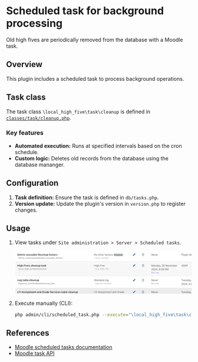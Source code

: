 # Scheduled task for background processing

Old high fives are periodically removed from the database with a Moodle task.

## Overview

This plugin includes a scheduled task to process background operations.

## Task class

The task class `\local_high_five\task\cleanup` is defined in [`classes/task/cleanup.php`](./cleanup.php).

### Key features

- **Automated execution:** Runs at specified intervals based on the cron schedule.
- **Custom logic:** Deletes old records from the database using the database mananger.

## Configuration

1. **Task definition:** Ensure the task is defined in `db/tasks.php`.
2. **Version update:** Update the plugin's version in `version.php` to register changes.

## Usage

1. View tasks under `Site administration > Server > Scheduled tasks`.

   ![Scheduled tasks](../../docs/images/task.webp)

2. Execute manually (CLI):

   ```sh
   php admin/cli/scheduled_task.php --execute="\local_high_five\task\cleanup"
   ```

## References

- [Moodle scheduled tasks documentation](https://docs.moodle.org/405/en/Scheduled_tasks)
- [Moodle task API](https://moodledev.io/docs/4.5/apis/subsystems/task/scheduled)
